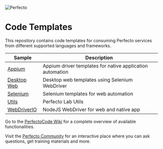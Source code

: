 ![Perfecto](http://www.perfectomobile.com/sites/all/themes/perfecto/img/logo.png)

# Code Templates
This repository contains code templates for consuming Perfecto services from different supported languages and frameworks.


| Sample      | Description     | 
|----------------|------------------|
|[Appium](https://github.com/PerfectoCode/Templates/tree/master/Appium) | Appium driver templates for native application automation|
|[Desktop Web](https://github.com/PerfectoCode/Templates/tree/master/DesktopWeb) | Desktop web templates using Selenium WebDriver |
|[Selenium](https://github.com/PerfectoCode/Templates/tree/master/Selenium) | Selenium templates for web automation |
|[Utils](https://github.com/PerfectoCode/Templates/tree/master/Utils) | Perfecto Lab Utils |
|[WebDriverIO](https://github.com/PerfectoCode/Templates/tree/master/WebDriverIO)| NodeJS WebDriver for web and native app|


Go to the [PerfectoCode Wiki](https://github.com/PerfectoCode/Samples/wiki) for a complete overview of available functionalities.

Visit the [Perfecto Community](https://community.perfectomobile.com/) for an interactive place where you can ask questions, get training materials and more.
